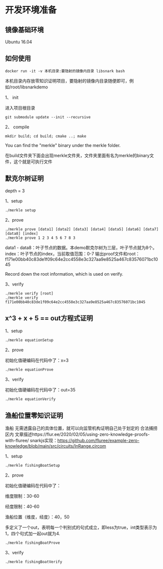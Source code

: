 # 开发环境准备
## 镜像基础环境
Ubuntu 16.04
## 如何使用
```
docker run -it -v 本机目录:要隐射的镜像内目录 libsnark bash
```
本机目录内存放零知识证明项目，要隐射的镜像内目录随便即可，例如/root/libsnarkdemo

1、 init 

进入项目根目录
 ```
 git submodule update --init --recursive
 ```
2、 compile
 ```
 mkdir build; cd build; cmake ..; make
 ```
 You can find the "merkle" binary under the merkle folder.
 
 在build文件夹下面会出现merkle文件夹，文件夹里面有名为merkle的binary文件，这个就是可执行文件

## 默克尔树证明

depth = 3

1、setup
```
./merkle setup
```

2、prove
```
./merkle prove [data1] [data2] [data3] [data4] [data5] [data6] [data7] [data8] [index]
./merkle prove 1 2 3 4 5 6 7 8 3
```
data1 - data8：叶子节点的数据。本demo默克尔树为三层，叶子节点就为8个。
index：叶子节点的index，当前取值范围：0-7
输出proof文件和root：f171e00bb40c83de1f09c64e2cc4558e3c327aa9e8525a467c83576071bc1045

Record down the root information, which is used on verify.

3、verify
```
./merkle verify [root]
./merkle verify f171e00bb40c83de1f09c64e2cc4558e3c327aa9e8525a467c83576071bc1045
```
## x^3 + x + 5 == out方程式证明

1、setup
```
./merkle equationSetup
```
2、prove

初始化值硬编码在代码中了：x=3
```
./merkle equationProve
```
3、verify

初始化值硬编码在代码中了：out=35
```
./merkle equationVerify
```
## 渔船位置零知识证明
渔船 无需透露自己的具体位置，就可以向监管机构证明自己处于划定的 合法捕捞区内
文章描述https://flur.ee/2020/02/05/using-zero-knowledge-proofs-with-fluree/
snarkjs实现：https://github.com/fluree/example-zero-knowledge/blob/main/src/circuits/InRange.circom

1、setup
```
./merkle fishingBoatSetup
```
2、prove

初始化值硬编码在代码中了：

维度限制：30-60

经度限制：40-60

渔船位置（维度，经度）：40，50

多定义了一个out，表明每一个判别式的句式成立，即less为true，int类型表示为1，四个句式加一起out就为4.
```
./merkle fishingBoatProve
```
3、verify


```
./merkle fishingBoatVerify
```
